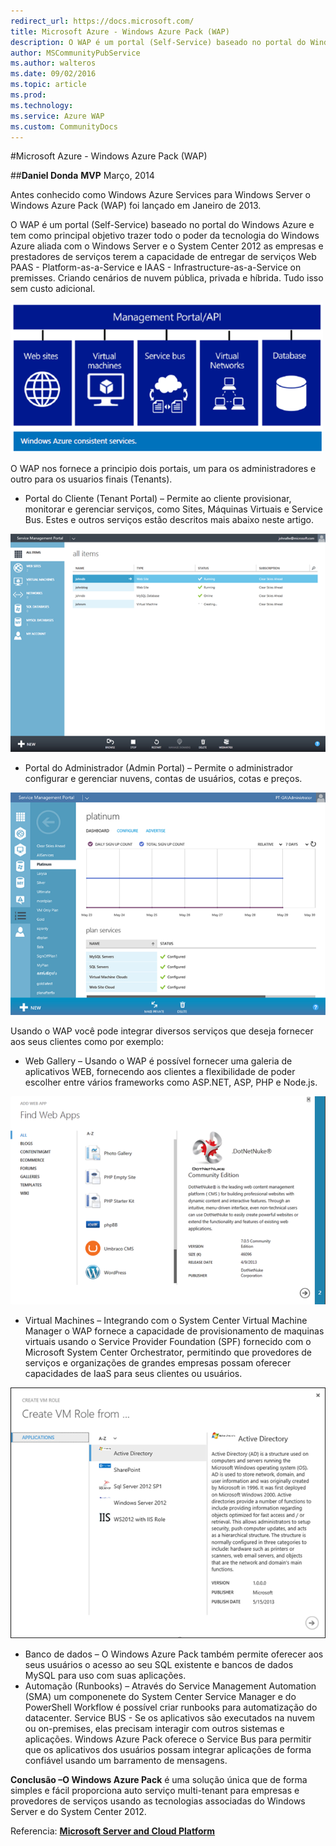 ```yaml
---
redirect_url: https://docs.microsoft.com/
title: Microsoft Azure - Windows Azure Pack (WAP)
description: O WAP é um portal (Self-Service) baseado no portal do Windows Azure e tem como principal objetivo trazer todo o poder da tecnologia do Windows Azure aliada com o Windows Server e o System Center 2012 as empresas e prestadores de serviços terem a capacidade de entregar de serviços Web PAAS - Platform-as-a-Service e IAAS - Infrastructure-as-a-Service on premisses. Criando cenários de nuvem pública, privada e híbrida. Tudo isso sem custo adicional.
author: MSCommunityPubService
ms.author: walteros
ms.date: 09/02/2016
ms.topic: article
ms.prod: 
ms.technology: 
ms.service: Azure WAP
ms.custom: CommunityDocs
---
```


#Microsoft Azure - Windows Azure Pack (WAP)


##**Daniel Donda**
**MVP**
Março, 2014


Antes conhecido como Windows Azure Services para Windows Server o Windows Azure Pack (WAP) foi lançado em Janeiro de 2013. 

O WAP é um portal (Self-Service) baseado no portal do Windows Azure e tem como principal objetivo trazer todo o poder da tecnologia do Windows Azure aliada com o Windows Server e o System Center 2012 as empresas e prestadores de serviços terem a capacidade de entregar de serviços Web PAAS - Platform-as-a-Service e IAAS - Infrastructure-as-a-Service on premisses. Criando cenários de nuvem pública, privada e híbrida. Tudo isso sem custo adicional.

![](./img/pic022.png)

O WAP nos fornece a principio dois portais, um para os administradores e outro para os usuarios finais (Tenants).
* Portal do Cliente (Tenant Portal) – Permite ao cliente provisionar, monitorar e gerenciar serviços, como Sites, Máquinas Virtuais e Service Bus. Estes e outros serviços estão descritos mais abaixo neste artigo.

![](./img/pic023.png)

* Portal do Administrador (Admin Portal) – Permite o administrador configurar e gerenciar nuvens, contas de usuários, cotas e preços.

![](./img/pic024.png)

Usando o WAP você pode integrar diversos serviços que deseja fornecer aos seus clientes como por exemplo:
* Web Gallery – Usando o WAP é possível fornecer uma galeria de aplicativos WEB, fornecendo aos clientes a flexibilidade de poder escolher entre vários frameworks como ASP.NET, ASP, PHP e Node.js.

![](./img/pic025.png)

* Virtual Machines – Integrando com o System Center Virtual Machine Manager o WAP fornece a capacidade de provisionamento de maquinas virtuais usando o Service Provider Foundation (SPF) fornecido com o Microsoft System Center Orchestrator, permitindo que provedores de serviços e organizações de grandes empresas possam oferecer capacidades de IaaS para seus clientes ou usuários.

![](./img/pic026.png)

* Banco de dados – O Windows Azure Pack também permite oferecer aos seus usuários o acesso ao seu SQL existente e bancos de dados MySQL para uso com suas aplicações.
* Automação (Runbooks) – Através do Service Management Automation (SMA) um componenete do System Center Service Manager e do PowerShell Workflow é possível criar runbooks para automatização do datacenter.
Service BUS - Se os aplicativos são executados na nuvem ou on-premises, elas precisam interagir com outros sistemas e aplicações. Windows Azure Pack oferece o Service Bus para permitir que os aplicativos dos usuários possam integrar aplicações de forma confiável usando um barramento de mensagens.

**Conclusão –O Windows Azure Pack** é uma solução única que de forma simples e fácil proporciona auto serviço multi-tenant para empresas e provedores de serviços usando as tecnologias associadas do Windows Server e do System Center 2012.

Referencia: [**Microsoft Server and Cloud Platform**](https://www.microsoft.com/en-us/cloud-platform/windows-azure-pack#fbid=ZU_YSneIKoV) 


